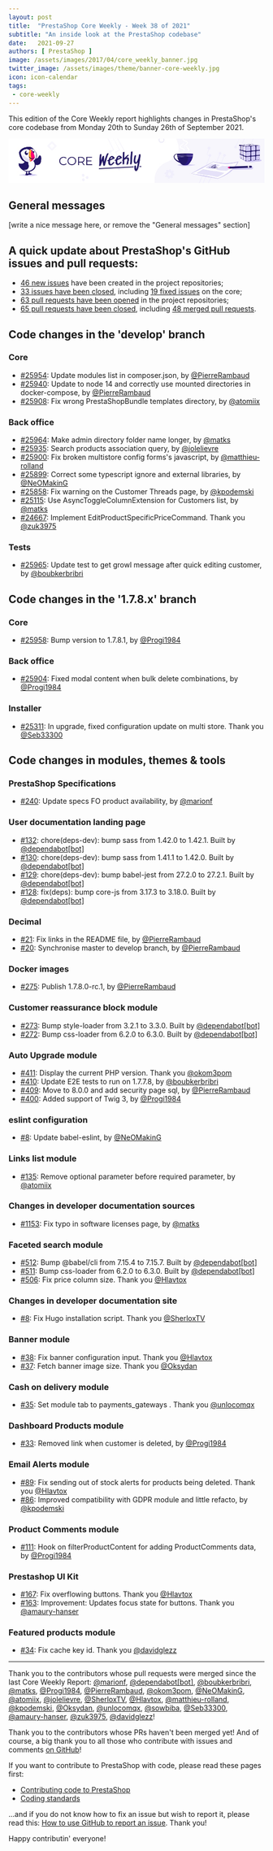 ```yaml
---
layout: post
title:  "PrestaShop Core Weekly - Week 38 of 2021"
subtitle: "An inside look at the PrestaShop codebase"
date:   2021-09-27
authors: [ PrestaShop ]
image: /assets/images/2017/04/core_weekly_banner.jpg
twitter_image: /assets/images/theme/banner-core-weekly.jpg
icon: icon-calendar
tags:
 - core-weekly
---
```


This edition of the Core Weekly report highlights changes in PrestaShop's core codebase from Monday 20th to Sunday 26th of September 2021.

![Core Weekly banner](/assets/images/2018/12/banner-core-weekly.jpg)

## General messages

[write a nice message here, or remove the "General messages" section]


## A quick update about PrestaShop's GitHub issues and pull requests:

- [46 new issues](https://github.com/search?q=org%3APrestaShop+is%3Apublic++-repo%3Aprestashop%2Fprestashop.github.io++is%3Aissue+created%3A2021-09-20..2021-09-26) have been created in the project repositories;
- [33 issues have been closed](https://github.com/search?q=org%3APrestaShop+is%3Apublic++-repo%3Aprestashop%2Fprestashop.github.io++is%3Aissue+closed%3A2021-09-20..2021-09-26), including [19 fixed issues](https://github.com/search?q=org%3APrestaShop+is%3Apublic++-repo%3Aprestashop%2Fprestashop.github.io++is%3Aissue+label%3Afixed+closed%3A2021-09-20..2021-09-26) on the core;
- [63 pull requests have been opened](https://github.com/search?q=org%3APrestaShop+is%3Apublic++-repo%3Aprestashop%2Fprestashop.github.io++is%3Apr+created%3A2021-09-20..2021-09-26) in the project repositories;
- [65 pull requests have been closed](https://github.com/search?q=org%3APrestaShop+is%3Apublic++-repo%3Aprestashop%2Fprestashop.github.io++is%3Apr+closed%3A2021-09-20..2021-09-26), including [48 merged pull requests](https://github.com/search?q=org%3APrestaShop+is%3Apublic++-repo%3Aprestashop%2Fprestashop.github.io++is%3Apr+merged%3A2021-09-20..2021-09-26).
        


## Code changes in the 'develop' branch


### Core
* [#25954](https://github.com/PrestaShop/PrestaShop/pull/25954): Update modules list in composer.json, by [@PierreRambaud](https://github.com/PierreRambaud)
* [#25940](https://github.com/PrestaShop/PrestaShop/pull/25940): Update to node 14 and correctly use mounted directories in docker-compose, by [@PierreRambaud](https://github.com/PierreRambaud)
* [#25908](https://github.com/PrestaShop/PrestaShop/pull/25908): Fix wrong PrestaShopBundle templates directory, by [@atomiix](https://github.com/atomiix)


### Back office
* [#25964](https://github.com/PrestaShop/PrestaShop/pull/25964): Make admin directory folder name longer, by [@matks](https://github.com/matks)
* [#25935](https://github.com/PrestaShop/PrestaShop/pull/25935): Search products association query, by [@jolelievre](https://github.com/jolelievre)
* [#25900](https://github.com/PrestaShop/PrestaShop/pull/25900): Fix broken multistore config forms's javascript, by [@matthieu-rolland](https://github.com/matthieu-rolland)
* [#25899](https://github.com/PrestaShop/PrestaShop/pull/25899): Correct some typescript ignore and external libraries, by [@NeOMakinG](https://github.com/NeOMakinG)
* [#25858](https://github.com/PrestaShop/PrestaShop/pull/25858): Fix warning on the Customer Threads page, by [@kpodemski](https://github.com/kpodemski)
* [#25115](https://github.com/PrestaShop/PrestaShop/pull/25115): Use AsyncToggleColumnExtension for Customers list, by [@matks](https://github.com/matks)
* [#24667](https://github.com/PrestaShop/PrestaShop/pull/24667): Implement EditProductSpecificPriceCommand. Thank you [@zuk3975](https://github.com/zuk3975)


### Tests
* [#25965](https://github.com/PrestaShop/PrestaShop/pull/25965): Update test to get growl message after quick editing customer, by [@boubkerbribri](https://github.com/boubkerbribri)


## Code changes in the '1.7.8.x' branch


### Core
* [#25958](https://github.com/PrestaShop/PrestaShop/pull/25958): Bump version to 1.7.8.1, by [@Progi1984](https://github.com/Progi1984)


### Back office
* [#25904](https://github.com/PrestaShop/PrestaShop/pull/25904): Fixed modal content when bulk delete combinations, by [@Progi1984](https://github.com/Progi1984)


### Installer
* [#25311](https://github.com/PrestaShop/PrestaShop/pull/25311): In upgrade, fixed configuration update on multi store. Thank you [@Seb33300](https://github.com/Seb33300)


## Code changes in modules, themes & tools


### PrestaShop Specifications
* [#240](https://github.com/PrestaShop/prestashop-specs/pull/240): Update specs FO product availability, by [@marionf](https://github.com/marionf)


### User documentation landing page
* [#132](https://github.com/PrestaShop/user-documentation-landing/pull/132): chore(deps-dev): bump sass from 1.42.0 to 1.42.1. Built by [@dependabot[bot]](https://github.com/apps/dependabot)
* [#130](https://github.com/PrestaShop/user-documentation-landing/pull/130): chore(deps-dev): bump sass from 1.41.1 to 1.42.0. Built by [@dependabot[bot]](https://github.com/apps/dependabot)
* [#129](https://github.com/PrestaShop/user-documentation-landing/pull/129): chore(deps-dev): bump babel-jest from 27.2.0 to 27.2.1. Built by [@dependabot[bot]](https://github.com/apps/dependabot)
* [#128](https://github.com/PrestaShop/user-documentation-landing/pull/128): fix(deps): bump core-js from 3.17.3 to 3.18.0. Built by [@dependabot[bot]](https://github.com/apps/dependabot)


### Decimal
* [#21](https://github.com/PrestaShop/decimal/pull/21): Fix links in the README file, by [@PierreRambaud](https://github.com/PierreRambaud)
* [#20](https://github.com/PrestaShop/decimal/pull/20): Synchronise master to develop branch, by [@PierreRambaud](https://github.com/PierreRambaud)


### Docker images
* [#275](https://github.com/PrestaShop/docker/pull/275): Publish 1.7.8.0-rc.1, by [@PierreRambaud](https://github.com/PierreRambaud)


### Customer reassurance block module
* [#273](https://github.com/PrestaShop/blockreassurance/pull/273): Bump style-loader from 3.2.1 to 3.3.0. Built by [@dependabot[bot]](https://github.com/apps/dependabot)
* [#272](https://github.com/PrestaShop/blockreassurance/pull/272): Bump css-loader from 6.2.0 to 6.3.0. Built by [@dependabot[bot]](https://github.com/apps/dependabot)


### Auto Upgrade module
* [#411](https://github.com/PrestaShop/autoupgrade/pull/411): Display the current PHP version. Thank you [@okom3pom](https://github.com/okom3pom)
* [#410](https://github.com/PrestaShop/autoupgrade/pull/410): Update E2E tests to run on 1.7.7.8, by [@boubkerbribri](https://github.com/boubkerbribri)
* [#409](https://github.com/PrestaShop/autoupgrade/pull/409): Move to 8.0.0 and add security page sql, by [@PierreRambaud](https://github.com/PierreRambaud)
* [#400](https://github.com/PrestaShop/autoupgrade/pull/400): Added support of Twig 3, by [@Progi1984](https://github.com/Progi1984)


### eslint configuration
* [#8](https://github.com/PrestaShop/eslint-config/pull/8): Update babel-eslint, by [@NeOMakinG](https://github.com/NeOMakinG)


### Links list module
* [#135](https://github.com/PrestaShop/ps_linklist/pull/135): Remove optional parameter before required parameter, by [@atomiix](https://github.com/atomiix)


### Changes in developer documentation sources
* [#1153](https://github.com/PrestaShop/docs/pull/1153): Fix typo in software licenses page, by [@matks](https://github.com/matks)


### Faceted search module
* [#512](https://github.com/PrestaShop/ps_facetedsearch/pull/512): Bump @babel/cli from 7.15.4 to 7.15.7. Built by [@dependabot[bot]](https://github.com/apps/dependabot)
* [#511](https://github.com/PrestaShop/ps_facetedsearch/pull/511): Bump css-loader from 6.2.0 to 6.3.0. Built by [@dependabot[bot]](https://github.com/apps/dependabot)
* [#506](https://github.com/PrestaShop/ps_facetedsearch/pull/506): Fix price column size. Thank you [@Hlavtox](https://github.com/Hlavtox)


### Changes in developer documentation site
* [#8](https://github.com/PrestaShop/devdocs-site/pull/8): Fix Hugo installation script. Thank you [@SherloxTV](https://github.com/SherloxTV)


### Banner module
* [#38](https://github.com/PrestaShop/ps_banner/pull/38): Fix banner configuration input. Thank you [@Hlavtox](https://github.com/Hlavtox)
* [#37](https://github.com/PrestaShop/ps_banner/pull/37): Fetch banner image size. Thank you [@Oksydan](https://github.com/Oksydan)


### Cash on delivery module
* [#35](https://github.com/PrestaShop/ps_cashondelivery/pull/35): Set module tab to payments_gateways . Thank you [@unlocomqx](https://github.com/unlocomqx)


### Dashboard Products module
* [#33](https://github.com/PrestaShop/dashproducts/pull/33): Removed link when customer is deleted, by [@Progi1984](https://github.com/Progi1984)


### Email Alerts module
* [#89](https://github.com/PrestaShop/ps_emailalerts/pull/89): Fix sending out of stock alerts for products being deleted. Thank you [@Hlavtox](https://github.com/Hlavtox)
* [#86](https://github.com/PrestaShop/ps_emailalerts/pull/86): Improved compatibility with GDPR module and little refacto, by [@kpodemski](https://github.com/kpodemski)


### Product Comments module
* [#111](https://github.com/PrestaShop/productcomments/pull/111): Hook on filterProductContent for adding ProductComments data, by [@Progi1984](https://github.com/Progi1984)


### Prestashop UI Kit
* [#167](https://github.com/PrestaShop/prestashop-ui-kit/pull/167): Fix overflowing buttons. Thank you [@Hlavtox](https://github.com/Hlavtox)
* [#163](https://github.com/PrestaShop/prestashop-ui-kit/pull/163): Improvement: Updates focus state for buttons. Thank you [@amaury-hanser](https://github.com/amaury-hanser)


### Featured products module
* [#34](https://github.com/PrestaShop/ps_featuredproducts/pull/34): Fix cache key id. Thank you [@davidglezz](https://github.com/davidglezz)


<hr />

Thank you to the contributors whose pull requests were merged since the last Core Weekly Report: [@marionf](https://github.com/marionf), [@dependabot[bot]](https://github.com/apps/dependabot), [@boubkerbribri](https://github.com/boubkerbribri), [@matks](https://github.com/matks), [@Progi1984](https://github.com/Progi1984), [@PierreRambaud](https://github.com/PierreRambaud), [@okom3pom](https://github.com/okom3pom), [@NeOMakinG](https://github.com/NeOMakinG), [@atomiix](https://github.com/atomiix), [@jolelievre](https://github.com/jolelievre), [@SherloxTV](https://github.com/SherloxTV), [@Hlavtox](https://github.com/Hlavtox), [@matthieu-rolland](https://github.com/matthieu-rolland), [@kpodemski](https://github.com/kpodemski), [@Oksydan](https://github.com/Oksydan), [@unlocomqx](https://github.com/unlocomqx), [@sowbiba](https://github.com/sowbiba), [@Seb33300](https://github.com/Seb33300), [@amaury-hanser](https://github.com/amaury-hanser), [@zuk3975](https://github.com/zuk3975), [@davidglezz](https://github.com/davidglezz)!

Thank you to the contributors whose PRs haven't been merged yet! And of course, a big thank you to all those who contribute with issues and comments [on GitHub](https://github.com/PrestaShop/PrestaShop)!

If you want to contribute to PrestaShop with code, please read these pages first:

 * [Contributing code to PrestaShop](https://devdocs.prestashop.com/1.7/contribute/contribution-guidelines/)
 * [Coding standards](https://devdocs.prestashop.com/1.7/development/coding-standards/)

...and if you do not know how to fix an issue but wish to report it, please read this: [How to use GitHub to report an issue](https://devdocs.prestashop.com/1.7/contribute/contribute-reporting-issues/). Thank you!

Happy contributin' everyone!

